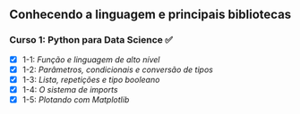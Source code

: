 ## **Conhecendo a linguagem e principais bibliotecas**
### **Curso 1: Python para Data Science** :white_check_mark:
  - [X] 1-1: _Função e linguagem de alto nível_
  - [X] 1-2: _Parâmetros, condicionais e conversão de tipos_
  - [X] 1-3: _Lista, repetições e tipo booleano_
  - [X] 1-4: _O sistema de imports_
  - [X] 1-5: _Plotando com Matplotlib_